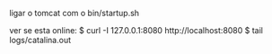ligar o tomcat com o bin/startup.sh

ver se esta online:
$ curl -I 127.0.0.1:8080 
http://localhost:8080
$ tail logs/catalina.out